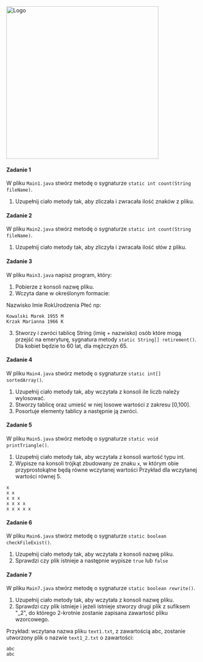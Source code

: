 <img alt="Logo" src="http://coderslab.pl/svg/logo-coderslab.svg" width="400">

#### Zadanie 1

W pliku `Main1.java` stwórz metodę o sygnaturze `static int count(String fileName)`.

1. Uzupełnij ciało metody tak, aby zliczała i zwracała ilość znaków z pliku.

#### Zadanie 2

W pliku `Main2.java` stwórz metodę o sygnaturze `static int count(String fileName)`.

1. Uzupełnij ciało metody tak, aby zliczyła i zwracała ilość słów z pliku.

#### Zadanie 3

W pliku `Main3.java` napisz program, który:

1. Pobierze z konsoli nazwę pliku.
2. Wczyta dane w określonym formacie:

Nazwisko Imie RokUrodzenia Płeć np:

```
Kowalski Marek 1955 M
Krzak Marianna 1966 K
```

3. Stworzy i zwróci tablicę String (imię + nazwisko) osób które mogą przejść na emeryturę,
sygnatura metody `static String[] retirement()`.
Dla kobiet będzie to 60 lat, dla mężczyzn 65.

#### Zadanie 4

W pliku `Main4.java` stwórz metodę o sygnaturze `static int[] sortedArray()`.

1. Uzupełnij ciało metody tak, aby wczytała z konsoli ile liczb należy wylosować.
2. Stworzy tablicę oraz umieść w niej losowe wartości z zakresu [0,100].
3. Posortuje elementy tablicy a następnie ją zwróci.

#### Zadanie 5

W pliku `Main5.java` stwórz metodę o sygnaturze `static void printTriangle()`.

1. Uzupełnij ciało metody tak, aby wczytała z konsoli wartość typu int.
2. Wypisze na konsoli trójkąt zbudowany ze znaku `x`, w którym obie przyprostokątne będą równe wczytanej wartości
Przykład dla wczytanej wartości równej 5.

````
x
x x
x x x
x x x x 
x x x x x
````

#### Zadanie 6

W pliku `Main6.java` stwórz metodę o sygnaturze `static boolean checkFileExist()`.

1. Uzupełnij ciało metody tak, aby wczytała z konsoli nazwę pliku.
2. Sprawdzi czy plik istnieje a następnie wypisze `true` lub `false`

#### Zadanie 7

W pliku `Main7.java` stwórz metodę o sygnaturze `static boolean rewrite()`.
1. Uzupełnij ciało metody tak, aby wczytała z konsoli  nazwę pliku.
2. Sprawdzi czy plik istnieje i jeżeli istnieje stworzy drugi plik z sufiksem "_2",
 do którego 2-krotnie zostanie zapisana zawartość pliku wzorcowego.

Przykład: 
wczytana nazwa pliku `text1.txt`, z zawartością abc, zostanie utworzony plik o nazwie `text1_2.txt` o zawartości:
````
abc
abc
````

